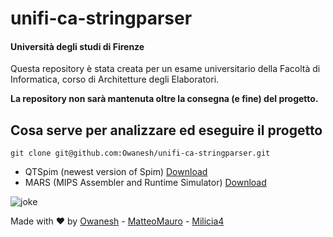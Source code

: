 # unifi-ca-stringparser
#### Università degli studi di Firenze

Questa repository è stata creata per un esame universitario della Facoltà di Informatica, corso di Architetture degli Elaboratori.


**La repository non sarà mantenuta oltre la consegna (e fine) del progetto.**

## Cosa serve per analizzare ed eseguire il progetto

    git clone git@github.com:Owanesh/unifi-ca-stringparser.git



- QTSpim (newest version of Spim) [Download](http://spimsimulator.sourceforge.net/)
- MARS (MIPS Assembler and Runtime Simulator) [Download](http://courses.missouristate.edu/KenVollmar/mars/)


![joke](https://i.imgur.com/ADqhh9T.gif)

Made with ❤️ by [Owanesh](https://github.com/Owanesh
) - [MatteoMauro](https://github.com/MatteoMauro) - [Milicia4](https://github.com/Milicia4)

